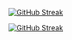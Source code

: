 [![GitHub Streak](https://streak-stats.demolab.com?user=nel0029&theme=youtube-dark&mode=weekly&exclude_days=Sun&card_width=1020)](https://git.io/streak-stats)

[![GitHub Streak](https://streak-stats.demolab.com?user=nel0029&theme=dark&mode=weekly&exclude_days=Sun&card_width=1020)](https://git.io/streak-stats)
